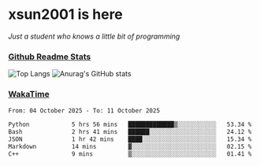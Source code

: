 # xsun2001 is here

*Just a student who knows a little bit of programming*

### [Github Readme Stats](https://github.com/anuraghazra/github-readme-stats)

![Top Langs](https://github-readme-stats.vercel.app/api/top-langs/?username=xsun2001&layout=compact&theme=radical) ![Anurag's GitHub stats](https://github-readme-stats.vercel.app/api?username=xsun2001&show_icons=true&theme=radical)

### [WakaTime](https://wakatime.com)

<!--START_SECTION:waka-->

```txt
From: 04 October 2025 - To: 11 October 2025

Python            5 hrs 56 mins   █████████████▒░░░░░░░░░░░   53.34 %
Bash              2 hrs 41 mins   ██████░░░░░░░░░░░░░░░░░░░   24.12 %
JSON              1 hr 42 mins    ████░░░░░░░░░░░░░░░░░░░░░   15.34 %
Markdown          14 mins         ▓░░░░░░░░░░░░░░░░░░░░░░░░   02.15 %
C++               9 mins          ▒░░░░░░░░░░░░░░░░░░░░░░░░   01.41 %
```

<!--END_SECTION:waka-->
